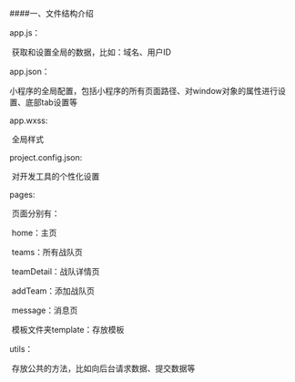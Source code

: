 ####一、文件结构介绍

app.js：

​	获取和设置全局的数据，比如：域名、用户ID

app.json：

​	小程序的全局配置，包括小程序的所有页面路径、对window对象的属性进行设置、底部tab设置等

app.wxss:

​	全局样式

project.config.json:

​	对开发工具的个性化设置



pages:

​	页面分别有：

​		home：主页

​		teams：所有战队页

​		teamDetail：战队详情页

​		addTeam：添加战队页

​		message：消息页

​	模板文件夹template：存放模板



utils：

​	存放公共的方法，比如向后台请求数据、提交数据等